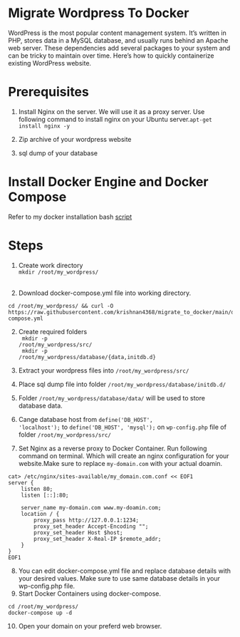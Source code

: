 # Migrate Wordpress To Docker

WordPress is the most popular content management system. It’s written in PHP, stores data in a MySQL database, and usually runs behind an Apache web server. These dependencies add several packages to your system and can be tricky to maintain over time. Here’s how to quickly containerize existing WordPress website.

# Prerequisites
1. Install Nginx on the server. We will use it as a proxy server. Use following command to install nginx on your Ubuntu server.<code>apt-get install nginx -y</code> <br>

2. Zip archive of your wordpress website <br>

3. sql dump of your database

# Install Docker Engine and Docker Compose
Refer to my docker installation bash <a href="https://github.com/krishnan4368/install-docker-on-linux">script </a>

# Steps
1. Create work directory <br>
<code>mkdir /root/my_wordpress/ </code><br>

2. Download docker-compose.yml file into working directory.<br>
```
cd /root/my_wordpress/ && curl -O https://raw.githubusercontent.com/krishnan4368/migrate_to_docker/main/docker-compose.yml
````

2. Create required folders<br>
<code> mkdir -p /root/my_wordpress/src/ </code> <br> 
<code> mkdir -p /root/my_wordpress/database/{data,initdb.d} </code>

3. Extract your wordpress files into <code>/root/my_wordpress/src/</code> <br>

4. Place sql dump file into folder <code>/root/my_wordpress/database/initdb.d/</code><br>

5. Folder  <code>/root/my_wordpress/database/data/</code> will be used to store database data.<br>

6. Cange database host from <code>define('DB_HOST', 'localhost');</code> to <code>define('DB_HOST', 'mysql');</code> on  <code>wp-config.php</code> file of folder <code>/root/my_wordpress/src/</code><br>

7. Set Nginx as a reverse proxy to Docker Container. Run following command on terminal. Which will create an nginx configuration for your website.Make sure to replace <code>my-domain.com</code> with your actual doamin.
```
cat> /etc/nginx/sites-available/my_domain.com.conf << EOF1  
server {
    listen 80;
    listen [::]:80;

    server_name my-domain.com www.my-doamin.com;
    location / {
        proxy_pass http://127.0.0.1:1234;
        proxy_set_header Accept-Encoding "";
        proxy_set_header Host $host;
        proxy_set_header X-Real-IP $remote_addr;
    }
}
EOF1
```
8. You can edit docker-compose.yml file and replace database details with your desired values. Make sure to use same database details in your wp-config.php file.
9. Start Docker Containers using docker-compose.
```
cd /root/my_wordpress/
docker-compose up -d
```
10. Open your domain on your preferd web browser.
